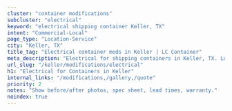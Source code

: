 ```yaml
---
cluster: "container modifications"
subcluster: "electrical"
keyword: "electrical shipping container Keller, TX"
intent: "Commercial-Local"
page_type: "Location-Service"
city: "Keller, TX"
title_tag: "Electrical container mods in Keller | LC Container"
meta_description: "Electrical for shipping containers in Keller, TX. Local fabrication & pro install. LC Container — Since 2003. Get a quote."
url_slug: "/keller/modifications/electrical"
h1: "Electrical for Containers in Keller"
internal_links: "/modifications,/gallery,/quote"
priority: 2
notes: "Show before/after photos, spec sheet, lead times, warranty."
noindex: true
---
```


<!-- TODO: Add unique city/inventory copy, images, and internal links here. -->
